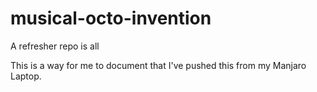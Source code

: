 # musical-octo-invention
A refresher repo is all

This is a way for me to document that I've pushed this from my Manjaro Laptop.
